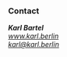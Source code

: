### Contact

<address>
    <strong>Karl Bartel</strong><br>
    <a href="http://www.karl.berlin">www.karl.berlin</a><br>
    <a href="mailto:karl@karl.berlin">karl@karl.berlin</a>
</address>
